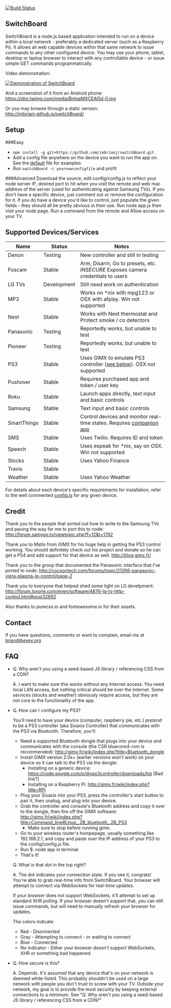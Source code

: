 [![Build Status](https://secure.travis-ci.org/imbrianj/switchBoard.png)](http://travis-ci.org/imbrianj/switchBoard)

SwitchBoard
---
SwitchBoard is a node.js based application intended to run on a device within a local network - preferably a dedicated server (such as a Raspberry Pi).  It allows all web capable devices within that same network to issue commands to any other configured device.  You may use your phone, tablet, desktop or laptop browser to interact with any controllable device - or issue simple GET commands programmatically.

Video demonstration:

[![Demonstration of SwitchBoard](http://img.youtube.com/vi/6zJVRXMuuE4/0.jpg)](https://www.youtube.com/watch?v=6zJVRXMuuE4)

And a screenshot of it from an Android phone:
https://pbs.twimg.com/media/BnIqaMXCEAI5d-0.jpg

Or you may browse through a static version:
http://imbrianj.github.io/switchBoard/

Setup
---
###Easy
- ```npm install -g git+https://github.com/imbrianj/switchBoard.git```
- Add a config file anywhere on the device you want to run the app on. See the [default](config/config.js) file for examples
- Run ```switchBoard -c yournewconfigfile``` and profit

###Advanced
Download the source, edit config/config.js to reflect your node server IP, desired port to hit when you visit the remote and web mac address of the server (used for authenticating against Samsung TVs).  If you don't have a specific device, just comment out or remove the configuration for it.  If you do have a device you'd like to control, just populate the given fields - they should all be pretty obvious in their use.  Run node app.js then visit your node page.  Run a command from the remote and Allow access on your TV.

Supported Devices/Services
---

| Name        | Status      | Notes                                                                           |
|-------------|-------------|---------------------------------------------------------------------------------|
| Denon       | Testing     | New controller and still in testing                                             |
| Foscam      | Stable      | Arm, Disarm, Go to presets, etc. *INSECURE* Exposes camera credentials to users |
| LG TVs      | Development | Still need work on authentication                                               |
| MP3         | Stable      | Works on *nix with mpg123 or OSX with afplay. Win not supported                 |
| Nest        | Stable      | Works with Nest thermostat and Protect smoke / co detectors                     |
| Panasonic   | Testing     | Reportedly works, but unable to test                                            |
| Pioneer     | Testing     | Reportedly works, but unable to test                                            |
| PS3         | Stable      | Uses GIMX to emulate PS3 controller ([see below](https://github.com/imbrianj/switchBoard#faq)). OSX not supported  |
| Pushover    | Stable      | Requires purchased app and token / user key                                     |
| Roku        | Stable      | Launch apps directly, text input and basic controls                             |
| Samsung     | Stable      | Text input and basic controls                                                   |
| SmartThings | Stable      | Control devices and monitor real-time states. Requires [companion app](https://github.com/imbrianj/oauth_controller/blob/master/oauth_controller.groovy) |
| SMS         | Stable      | Uses Twilio. Requires ID and token                                              |
| Speech      | Stable      | Uses espeak for *nix, say on OSX.  Win not supported                            |
| Stocks      | Stable      | Uses Yahoo Finance                                                              |
| Travis      | Stable      |                                                                                 |
| Weather     | Stable      | Uses Yahoo Weather                                                              |

For details about each device's specific requirements for installation, refer to the well commented [config.js](config/config.js) for any given device.

Credit
---
Thank you to the people that sorted out how to write to the Samsung TVs and paving the way for me to port this to node: http://forum.samygo.tv/viewtopic.php?f=12&t=1792

Thank you to Matlo from GIMX for his huge help in getting the PS3 control working.  You should definitely check out his project and donate so he can get a PS4 and add support for that device as well. http://blog.gimx.fr/

Thank you to the group that documented the Panasonic interface that I've ported to node:
http://cocoontech.com/forums/topic/21266-panasonic-viera-plasma-ip-control/page-2

Thank you to everyone that helped shed some light on LG develpment:
http://forum.loxone.com/enen/software/4876-lg-tv-http-control.html#post32692

Also thanks to purecss.io and fontawesome.io for their assets.

Contact
---
If you have questions, comments or want to complain, email me at brian@bevey.org

FAQ
---
- Q. Why aren't you using a seed-based JS library / referencing CSS from a CDN?

  A. I want to make sure this works without any Internet access.  You need local LAN access, but nothing critical should be over the Internet.  Some services (stocks and weather) obviously require access, but they are not core to the functionality of the app.

- Q. How can I configure my PS3?

  You'll need to have your device (computer, raspberry pie, etc.) *pretend* to be a PS3 controller (aka Sixaxis Controller) that communicates with the PS3 via Bluetooth.  Therefore, you'll:

   * Need a supported Bluetooth dongle that plugs into your device and communicates with the console (the CSR bluecore4-rom is recommended): http://gimx.fr/wiki/index.php?title=Bluetooth_dongle
   * Install GIMX version 2.0x+ (earlier versions won't work) on your device so it can talk to the PS3 via the dongle:
     * Installing on a generic device: https://code.google.com/p/diyps3controller/downloads/list [Bad link?]
     * Installing on a Raspberry Pi: http://gimx.fr/wiki/index.php?title=RPi
   * Plug your Sixaxis into your PS3, press the controller's start button to pair it, then unplug, and plug into your device.
   * Grab the controller and console's Bluetooth address and copy it over to the dongle, then fire off the GIMX software: http://gimx.fr/wiki/index.php?title=Command_line#Linux_.2B_bluetooth_.2B_PS3
     * Make sure to stop before running gimx.
   * Go to your wireless router's hompepage, usually something like 192.168.2.1, and copy and paste over the IP address of your PS3 to the config/config.js file.
   * Run $: node app in terminal
   * That's it!

  Q. What is that dot in the top right?

  A. The dot indicates your connection state.  If you see it, congrats!  You're able to grab real-time info from SwitchBoard.  Your browser will attempt to connect via WebSockets for real-time updates.

  If your browser does not support WebSockets, it'll attempt to set up standard XHR polling.  If your browser doesn't support that, you can still issue commands, but will need to manually refresh your browser for updates.

  The colors indicate:

   * Red - Disonnected
   * Gray - Attempting to connect - or waiting to connect
   * Blue - Connected
   * No indicator - Either your browser doesn't support WebSockets, XHR or something bad happened.

- Q. How secure is this?

  A. Depends.  It's assumed that any device that's on your network is deemed white-listed.  This probably shouldn't be used on a large network with people you don't trust to screw with your TV. Outside your network, my goal is to provide the most security by keeping external connections to a minimum.  See "Q. Why aren't you using a seed-based JS library / referencing CSS from a CDN?"
